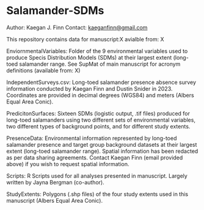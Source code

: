 # Salamander-SDMs
Author: Kaegan J. Finn
Contact: kaeganfinn@gmail.com

This repository contains data for manuscript:X avialble from: X 

EnviornmentalVariables: Folder of the 9 environmental variables used to produce Specis Distribution Models (SDMs) at their largest extent (long-toed salamander range. See SupMat of main manuscript for acronym definitions (available from: X) 

IndependentSurveys.csv: Long-toed salamander presence absence survey information conducted by Kaegan Finn and Dustin Snider in 2023. Coordinates are provided in decimal degrees (WGS84) and meters (Albers Equal Area Conic). 

PredicitonSurfaces: Sixteen SDMs (logistic output, .tif files) produced for long-toed salamanders using two different sets of environmental variables, two different types of background points, and for different study extents. 

PresenceData: Environmental information represented by long-toed salamander presence and target group background datasets at their largest extent (long-toed salamander range).  Spatial information has been redacted as per data sharing agreements. Contact Kaegan Finn (email provided above) if you wish to request spatial information.

Scripts: R Scripts used for all analyses presented in manuscript. Largely written by Jayna Bergman (co-author). 

StudyExtents: Polygons (.shp files) of the four study extents used in this manuscript (Albers Equal Area Conic). 



